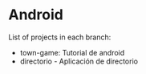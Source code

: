 # Android

List of projects in each branch:
  - town-game: Tutorial de android
  - directorio - Aplicación de directorio

